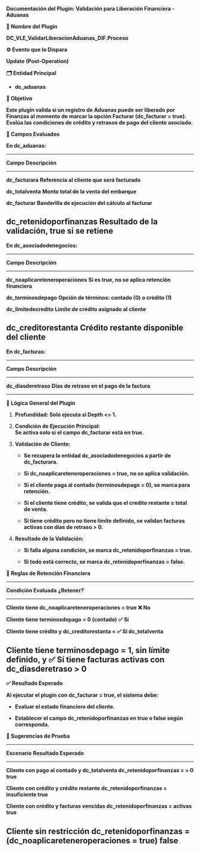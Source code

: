 **Documentación del Plugin: Validación para Liberación Financiera -
Aduanas**

**🧩 Nombre del Plugin**

**DC_VLE_ValidarLiberacionAduanas_DIF.Proceso**

**⚙️ Evento que lo Dispara**

**Update (Post-Operation)**

**🗂️ Entidad Principal**

- **dc_aduanas**

**🎯 Objetivo**

**Este plugin valida si un registro de Aduanas puede ser liberado por
Finanzas al momento de marcar la opción Facturar (dc_facturar = true).
Evalúa las condiciones de crédito y retrasos de pago del cliente
asociado.**

**🧾 Campos Evaluados**

**En dc_aduanas:**

  ---------------------------------------------------------------------------
  **Campo**                    **Descripción**
  ---------------------------- ----------------------------------------------
  **dc_facturara**             **Referencia al cliente que será facturado**

  **dc_totalventa**            **Monto total de la venta del embarque**

  **dc_facturar**              **Banderilla de ejecución del cálculo al
                               facturar**

  **dc_retenidoporfinanzas**   **Resultado de la validación, true si se
                               retiene**
  ---------------------------------------------------------------------------

**En dc_asociadodenegocios:**

  -----------------------------------------------------------------------------
  **Campo**                           **Descripción**
  ----------------------------------- -----------------------------------------
  **dc_noaplicareteneroperaciones**   **Si es true, no se aplica retención
                                      financiera**

  **dc_terminosdepago**               **Opción de términos: contado (0) o
                                      crédito (1)**

  **dc_limitedecredito**              **Límite de crédito asignado al cliente**

  **dc_creditorestanta**              **Crédito restante disponible del
                                      cliente**
  -----------------------------------------------------------------------------

**En dc_facturas:**

  ------------------------------------------------------------------------
  **Campo**              **Descripción**
  ---------------------- -------------------------------------------------
  **dc_diasderetraso**   **Días de retraso en el pago de la factura**

  ------------------------------------------------------------------------

**🔁 Lógica General del Plugin**

1.  **Profundidad: Solo ejecuta si Depth \<= 1.**

2.  **Condición de Ejecución Principal:\
    Se activa solo si el campo dc_facturar está en true.**

3.  **Validación de Cliente:**

    - **Se recupera la entidad dc_asociadodenegocios a partir de
      dc_facturara.**

    - **Si dc_noaplicareteneroperaciones = true, no se aplica
      validación.**

    - **Si el cliente paga al contado (terminosdepago = 0), se marca
      para retención.**

    - **Si el cliente tiene crédito, se valida que el credito restante ≥
      total de venta.**

    - **Si tiene crédito pero no tiene límite definido, se validan
      facturas activas con días de retraso \> 0.**

4.  **Resultado de la Validación:**

    - **Si falla alguna condición, se marca dc_retenidoporfinanzas =
      true.**

    - **Si todo está correcto, se marca dc_retenidoporfinanzas =
      false.**

**🔐 Reglas de Retención Financiera**

  ------------------------------------------------------------------------------
  **Condición Evaluada**                                         **¿Retener?**
  -------------------------------------------------------------- ---------------
  **Cliente tiene dc_noaplicareteneroperaciones = true**         **❌ No**

  **Cliente tiene terminosdepago = 0 (contado)**                 **✅ Sí**

  **Cliente tiene crédito y dc_creditorestanta \<                **✅ Sí**
  dc_totalventa**                                                

  **Cliente tiene terminosdepago = 1, sin límite definido, y     **✅ Sí**
  tiene facturas activas con dc_diasderetraso \> 0**             
  ------------------------------------------------------------------------------

**✅ Resultado Esperado**

**Al ejecutar el plugin con dc_facturar = true, el sistema debe:**

- **Evaluar el estado financiero del cliente.**

- **Establecer el campo dc_retenidoporfinanzas en true o false según
  corresponda.**

**🧪 Sugerencias de Prueba**

  -------------------------------------------------------------------------
  **Escenario**                                  **Resultado Esperado**
  ---------------------------------------------- --------------------------
  **Cliente con pago al contado y dc_totalventa  **dc_retenidoporfinanzas =
  \> 0**                                         true**

  **Cliente con crédito y crédito restante       **dc_retenidoporfinanzas =
  insuficiente**                                 true**

  **Cliente con crédito y facturas vencidas      **dc_retenidoporfinanzas =
  activas**                                      true**

  **Cliente sin restricción                      **dc_retenidoporfinanzas =
  (dc_noaplicareteneroperaciones = true)**       false**
  -------------------------------------------------------------------------
